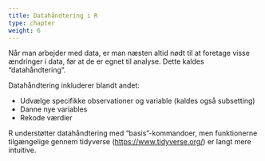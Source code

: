 ```yaml
---
title: Datahåndtering i R
type: chapter
weight: 6
---
```

Når man arbejder med data, er man næsten altid nødt til at foretage
visse ændringer i data, før at de er egnet til analyse. Dette kaldes
“datahåndtering”.

Datahåndtering inkluderer blandt andet:

- Udvælge specifikke observationer og variable (kaldes også subsetting)
- Danne nye variables
- Rekode værdier

R understøtter datahåndtering med “basis”-kommandoer, men funktionerne
tilgængelige gennem tidyverse (https://www.tidyverse.org/) er langt mere
intuitive.
